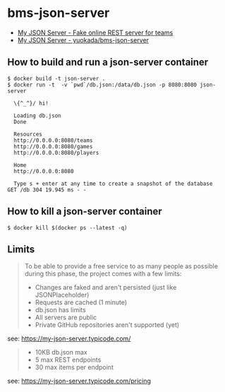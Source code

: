 # bms-json-server

- [My JSON Server - Fake online REST server for teams](https://my-json-server.typicode.com/)
- [My JSON Server - yuokada/bms-json-server](https://my-json-server.typicode.com/yuokada/bms-json-server)

## How to build and run a json-server container

```shell
$ docker build -t json-server .
$ docker run -t  -v `pwd`/db.json:/data/db.json -p 8080:8080 json-server

  \{^_^}/ hi!

  Loading db.json
  Done

  Resources
  http://0.0.0.0:8080/teams
  http://0.0.0.0:8080/games
  http://0.0.0.0:8080/players

  Home
  http://0.0.0.0:8080

  Type s + enter at any time to create a snapshot of the database
GET /db 304 19.945 ms - -
```

## How to kill a json-server container

```shell
$ docker kill $(docker ps --latest -q)
```

## Limits

> To be able to provide a free service to as many people as possible during this phase, the project comes with a few limits:
>
> - Changes are faked and aren't persisted (just like JSONPlaceholder)
> - Requests are cached (1 minute)
> - db.json has limits
> - All servers are public
> - Private GitHub repositories aren't supported (yet)

see: https://my-json-server.typicode.com/


> -    10KB db.json max
> -    5 max REST endpoints
> -    30 max items per endpoint

see: https://my-json-server.typicode.com/pricing
